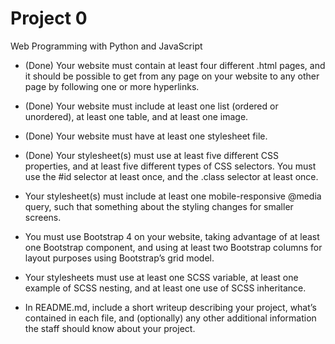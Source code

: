 # Project 0

Web Programming with Python and JavaScript

-  (Done) Your website must contain at least four different .html pages, and it should be possible to get from any page on your website to any other page by following one or more hyperlinks.

-  (Done) Your website must include at least one list (ordered or unordered), at least one table, and at least one image.

-  (Done) Your website must have at least one stylesheet file.

- (Done) Your stylesheet(s) must use at least five different CSS properties, and at least five different types of CSS selectors. You must use the #id selector at least once, and the .class selector at least once.

- Your stylesheet(s) must include at least one mobile-responsive @media query, such that something about the styling changes for smaller screens.

- You must use Bootstrap 4 on your website, taking advantage of at least one Bootstrap component, and using at least two Bootstrap columns for layout purposes using Bootstrap’s grid model.

- Your stylesheets must use at least one SCSS variable, at least one example of SCSS nesting, and at least one use of SCSS inheritance.

- In README.md, include a short writeup describing your project, what’s contained in each file, and (optionally) any other additional information the staff should know about your project.
